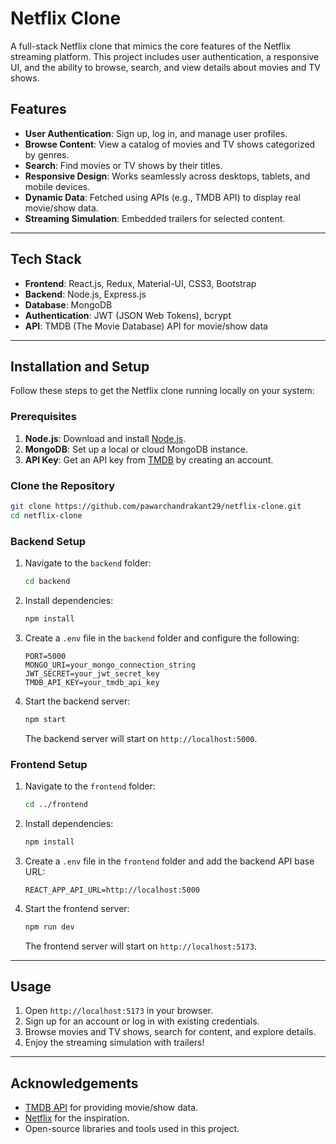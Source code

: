 # Netflix Clone

A full-stack Netflix clone that mimics the core features of the Netflix streaming platform. This project includes user authentication, a responsive UI, and the ability to browse, search, and view details about movies and TV shows.

## Features

- **User Authentication**: Sign up, log in, and manage user profiles.
- **Browse Content**: View a catalog of movies and TV shows categorized by genres.
- **Search**: Find movies or TV shows by their titles.
- **Responsive Design**: Works seamlessly across desktops, tablets, and mobile devices.
- **Dynamic Data**: Fetched using APIs (e.g., TMDB API) to display real movie/show data.
- **Streaming Simulation**: Embedded trailers for selected content.

---

## Tech Stack

- **Frontend**: React.js, Redux, Material-UI, CSS3, Bootstrap
- **Backend**: Node.js, Express.js
- **Database**: MongoDB
- **Authentication**: JWT (JSON Web Tokens), bcrypt
- **API**: TMDB (The Movie Database) API for movie/show data

---

## Installation and Setup

Follow these steps to get the Netflix clone running locally on your system:

### Prerequisites

1. **Node.js**: Download and install [Node.js](https://nodejs.org/).
2. **MongoDB**: Set up a local or cloud MongoDB instance.
3. **API Key**: Get an API key from [TMDB](https://www.themoviedb.org/documentation/api) by creating an account.

### Clone the Repository

```bash
git clone https://github.com/pawarchandrakant29/netflix-clone.git
cd netflix-clone
```

### Backend Setup

1. Navigate to the `backend` folder:
   ```bash
   cd backend
   ```
2. Install dependencies:
   ```bash
   npm install
   ```
3. Create a `.env` file in the `backend` folder and configure the following:
   ```env
   PORT=5000
   MONGO_URI=your_mongo_connection_string
   JWT_SECRET=your_jwt_secret_key
   TMDB_API_KEY=your_tmdb_api_key
   ```
4. Start the backend server:
   ```bash
   npm start
   ```
   The backend server will start on `http://localhost:5000`.

### Frontend Setup

1. Navigate to the `frontend` folder:
   ```bash
   cd ../frontend
   ```
2. Install dependencies:
   ```bash
   npm install
   ```
3. Create a `.env` file in the `frontend` folder and add the backend API base URL:
   ```env
   REACT_APP_API_URL=http://localhost:5000
   ```
4. Start the frontend server:
   ```bash
   npm run dev
   ```
   The frontend server will start on `http://localhost:5173`.

---

## Usage

1. Open `http://localhost:5173` in your browser.
2. Sign up for an account or log in with existing credentials.
3. Browse movies and TV shows, search for content, and explore details.
4. Enjoy the streaming simulation with trailers!

---

## Acknowledgements

- [TMDB API](https://www.themoviedb.org/documentation/api) for providing movie/show data.
- [Netflix](https://www.netflix.com) for the inspiration.
- Open-source libraries and tools used in this project.

